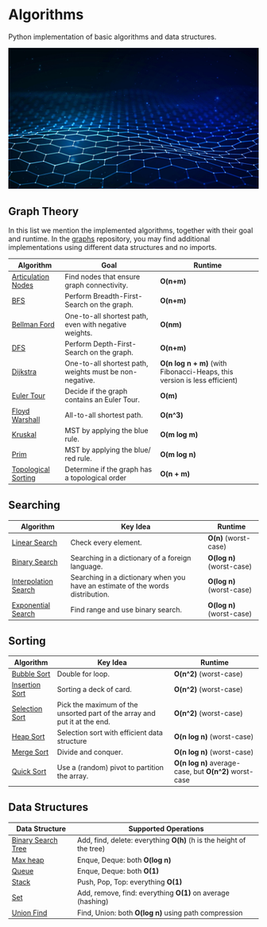 # Algorithms

Python implementation of basic algorithms and data structures. 

![Alt text](/wallpaper.jpg?raw=true "Title")


## Graph Theory

In this list we mention the implemented algorithms, together with their goal and runtime. In the [graphs](/graphs) repository, you may find additional implementations using different data structures and no imports. 

Algorithm  | Goal | Runtime
------------- | ------------- | -------------
[Articulation Nodes](/graphs/ArticulationNodes.java)  | Find nodes that ensure graph connectivity. | **O(n+m)**
[BFS](/graphs/BFSAdjacencyList.java)  | Perform Breadth-First-Search on the graph. | **O(n+m)**
[Bellman Ford](/graphs/BellmanFordAdjacencyList.java)  | One-to-all shortest path, even with negative weights. | **O(nm)**
[DFS](/graphs/DFSAdjacencyList.java)  | Perform Depth-First-Search on the graph. | **O(n+m)**
[Dijkstra](/graphs/DijkstraAdjacencyList.java)  | One-to-all shortest path, weights must be non-negative. | **O(n log n + m)** (with Fibonacci-Heaps, this version is less efficient)
[Euler Tour](/graphs/EulerTour.java)  | Decide if the graph contains an Euler Tour. | **O(m)** 
[Floyd Warshall](/graphs/FloydWarshallAdjacencyList.java)  | All-to-all shortest path. | **O(n^3)** 
[Kruskal](/graphs/KruskalAdjacencyList.java)  | MST by applying the blue rule. | **O(m log m)** 
[Prim](/graphs/PrimAdjacencyList.java)  | MST by applying the blue/ red rule. | **O(m log n)**
[Topological Sorting](/graphs/TopologicalSortAdjacencyList.java)  | Determine if the graph has a topological order | **O(n + m)**

## Searching

Algorithm  | Key Idea | Runtime
------------- | ------------- | -------------
[Linear Search](/searching/linear_search.py)  | Check every element. | **O(n)** (worst-case)
[Binary Search](/searching/binary_search.py)  | Searching in a dictionary of a foreign language. | **O(log n)** (worst-case)
[Interpolation Search](/searching/interpolation_search.py)  | Searching in a dictionary when you have an estimate of the words distribution. | **O(log n)** (worst-case)
[Exponential Search](/searching/exponential_search.py)  | Find range and use binary search. | **O(log n)** (worst-case)

## Sorting

Algorithm  | Key Idea | Runtime
------------- | ------------- | -------------
[Bubble Sort](/sorting/bubble_sort.py)  | Double for loop. | **O(n^2)** (worst-case)
[Insertion Sort](/sorting/insertion_sort.py)  | Sorting a deck of card. | **O(n^2)** (worst-case)
[Selection Sort](/sorting/selection_sort.py)  | Pick the maximum of the unsorted part of the array and put it at the end. | **O(n^2)** (worst-case)
[Heap Sort](/sorting/heap_sort.py)  | Selection sort with efficient data structure | **O(n log n)** (worst-case)
[Merge Sort](/sorting/merge_sort.py)  | Divide and conquer. | **O(n log n)** (worst-case)
[Quick Sort](/sorting/quick_sort.py)  | Use a (random) pivot to partition the array. | **O(n log n)** average-case, but **O(n^2)** worst-case

## Data Structures

Data Structure  | Supported Operations 
------------- | -------------
[Binary Search Tree](/data_structures/binary_search_tree.py)  | Add, find, delete: everything **O(h)** (h is the height of the tree)
[Max heap](/data_structures/max_heap.py)  | Enque, Deque: both **O(log n)**
[Queue](/data_structures/queue.py)  | Enque, Deque: both **O(1)** 
[Stack](/data_structures/stack.py)  | Push, Pop, Top: everything **O(1)**
[Set](/data_structures/set.py)  | Add, remove, find: everything **O(1)** on average (hashing)
[Union Find](/data-structures/UnionFind.java)  | Find, Union: both **O(log n)** using path compression 
